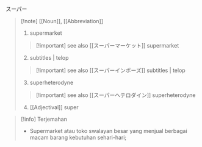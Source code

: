 スーパー
>[!note] [[Noun]], [[Abbreviation]]
>1. supermarket
> > [!important] see also
> > [[スーパーマーケット]]
> > supermarket
>
>2. subtitles | telop 
> > [!important] see also
> > [[スーパーインポーズ]] 
> > subtitles | telop 
>
>3. superheterodyne
> > [!important] see also
> > [[スーパーヘテロダイン]] 
> > superheterodyne
>
>4. [[Adjectival]]
>   super


>[!info] Terjemahan
>- Supermarket atau toko swalayan besar yang menjual berbagai macam barang kebutuhan sehari-hari;

